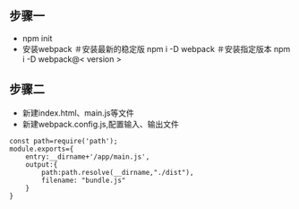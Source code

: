 ## 步骤一
* npm init
* 安装webpack
＃安装最新的稳定版
npm i -D webpack 
＃安装指定版本
npm i -D webpack@< version >
## 步骤二
* 新建index.html、main.js等文件
* 新建webpack.config.js,配置输入、输出文件
```
const path=require('path');
module.exports={
    entry:__dirname+'/app/main.js',
    output:{
        path:path.resolve(__dirname,"./dist"),
        filename: "bundle.js"
    }
}
```
